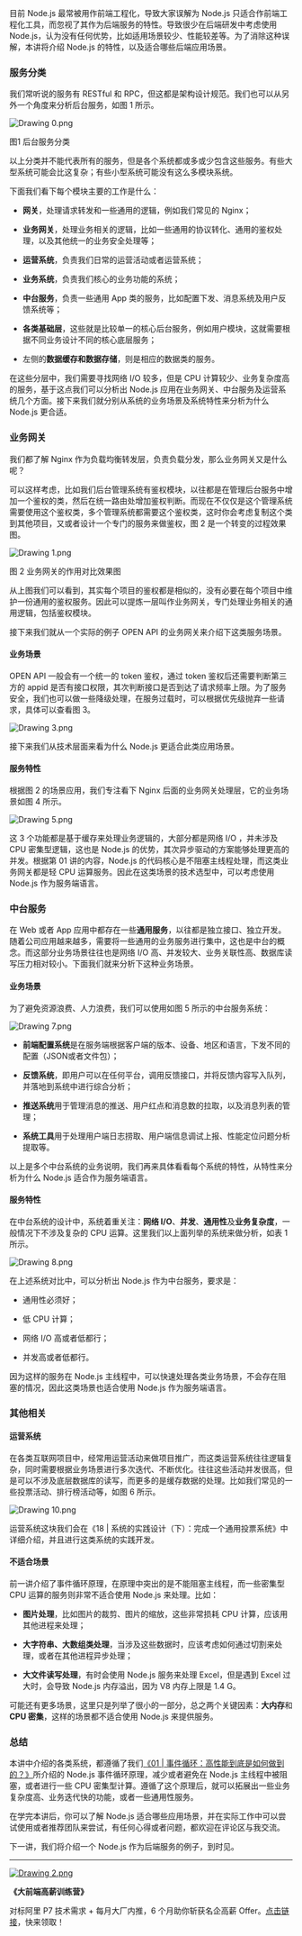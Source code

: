 目前 Node.js 最常被用作前端工程化，导致大家误解为 Node.js 只适合作前端工程化工具，而忽视了其作为后端服务的特性。导致很少在后端研发中考虑使用 Node.js，认为没有任何优势，比如适用场景较少、性能较差等。为了消除这种误解，本讲将介绍 Node.js 的特性，以及适合哪些后端应用场景。

### 服务分类

我们常听说的服务有 RESTful 和 RPC，但这都是架构设计规范。我们也可以从另外一个角度来分析后台服务，如图 1 所示。

![Drawing 0.png](https://s0.lgstatic.com/i/image6/M01/13/29/Cgp9HWBB2I2ALxWGAAC4luceI5c251.png)

图1 后台服务分类

以上分类并不能代表所有的服务，但是各个系统都或多或少包含这些服务。有些大型系统可能会比这复杂；有些小型系统可能没有这么多模块系统。

下面我们看下每个模块主要的工作是什么：

*   **网关**，处理请求转发和一些通用的逻辑，例如我们常见的 Nginx；
    
*   **业务网关**，处理业务相关的逻辑，比如一些通用的协议转化、通用的鉴权处理，以及其他统一的业务安全处理等；
    
*   **运营系统**，负责我们日常的运营活动或者运营系统；
    
*   **业务系统**，负责我们核心的业务功能的系统；
    
*   **中台服务**，负责一些通用 App 类的服务，比如配置下发、消息系统及用户反馈系统等；
    
*   **各类基础层**，这些就是比较单一的核心后台服务，例如用户模块，这就需要根据不同业务设计不同的核心底层服务；
    
*   左侧的**数据缓存和数据存储**，则是相应的数据类的服务。
    

在这些分层中，我们需要寻找网络 I/O 较多，但是 CPU 计算较少、业务复杂度高的服务，基于这点我们可以分析出 Node.js 应用在业务网关、中台服务及运营系统几个方面。接下来我们就分别从系统的业务场景及系统特性来分析为什么 Node.js 更合适。

### 业务网关

我们都了解 Nginx 作为负载均衡转发层，负责负载分发，那么业务网关又是什么呢？

可以这样考虑，比如我们后台管理系统有鉴权模块，以往都是在管理后台服务中增加一个鉴权的类，然后在统一路由处增加鉴权判断。而现在不仅仅是这个管理系统需要使用这个鉴权类，多个管理系统都需要这个鉴权类，这时你会考虑复制这个类到其他项目，又或者设计一个专门的服务来做鉴权，图 2 是一个转变的过程效果图。

![Drawing 1.png](https://s0.lgstatic.com/i/image6/M00/13/2A/CioPOWBB3lmASJg-AAHV0vpcYas739.png)

图 2 业务网关的作用对比效果图

从上图我们可以看到，其实每个项目的鉴权都是相似的，没有必要在每个项目中维护一份通用的鉴权服务。因此可以提炼一层叫作业务网关，专门处理业务相关的通用逻辑，包括鉴权模块。

接下来我们就从一个实际的例子 OPEN API 的业务网关来介绍下这类服务场景。

#### 业务场景

OPEN API 一般会有一个统一的 token 鉴权，通过 token 鉴权后还需要判断第三方的 appid 是否有接口权限，其次判断接口是否到达了请求频率上限。为了服务安全，我们也可以做一些降级处理，在服务过载时，可以根据优先级抛弃一些请求，具体可以查看图 3。

![Drawing 3.png](https://s0.lgstatic.com/i/image6/M00/13/2A/CioPOWBB3nOAWYquAABKfQ7r_hc648.png)

接下来我们从技术层面来看为什么 Node.js 更适合此类应用场景。

#### 服务特性

根据图 2 的场景应用，我们专注看下 Nginx 后面的业务网关处理层，它的业务场景如图 4 所示。

![Drawing 5.png](https://s0.lgstatic.com/i/image6/M00/13/2D/Cgp9HWBB3nyAcYKlAABG_EYz4Lo055.png)

这 3 个功能都是基于缓存来处理业务逻辑的，大部分都是网络 I/O ，并未涉及 CPU 密集型逻辑，这也是 Node.js 的优势，其次异步驱动的方案能够处理更高的并发。根据第 01 讲的内容，Node.js 的代码核心是不阻塞主线程处理，而这类业务网关都是轻 CPU 运算服务。因此在这类场景的技术选型中，可以考虑使用 Node.js 作为服务端语言。

### 中台服务

在 Web 或者 App 应用中都存在一些**通用服务**，以往都是独立接口、独立开发。随着公司应用越来越多，需要将一些通用的业务服务进行集中，这也是中台的概念。而这部分业务场景往往也是网络 I/O 高、并发较大、业务关联性高、数据库读写压力相对较小。下面我们就来分析下这种业务场景。

#### 业务场景

为了避免资源浪费、人力浪费，我们可以使用如图 5 所示的中台服务系统：

![Drawing 7.png](https://s0.lgstatic.com/i/image6/M00/13/2E/Cgp9HWBB3oaAV4SxAAA1KV5k6KE492.png)

*   **前端配置系统**是在服务端根据客户端的版本、设备、地区和语言，下发不同的配置（JSON或者文件包）；
    
*   **反馈系统**，即用户可以在任何平台，调用反馈接口，并将反馈内容写入队列，并落地到系统中进行综合分析；
    
*   **推送系统**用于管理消息的推送、用户红点和消息数的拉取，以及消息列表的管理；
    
*   **系统工具**用于处理用户端日志捞取、用户端信息调试上报、性能定位问题分析提取等。
    

以上是多个中台系统的业务说明，我们再来具体看看每个系统的特性，从特性来分析为什么 Node.js 适合作为服务端语言。

#### 服务特性

在中台系统的设计中，系统着重关注：**网络 I/O**、**并发**、**通用性**及**业务复杂度**，一般情况下不涉及复杂的 CPU 运算。这里我们以上面列举的系统来做分析，如表 1 所示。

![Drawing 8.png](https://s0.lgstatic.com/i/image6/M00/13/2B/CioPOWBB3p-AQBVzAABL9J_mTls495.png)

在上述系统对比中，可以分析出 Node.js 作为中台服务，要求是：

*   通用性必须好；
    
*   低 CPU 计算；
    
*   网络 I/O 高或者低都行；
    
*   并发高或者低都行。
    

因为这样的服务在 Node.js 主线程中，可以快速处理各类业务场景，不会存在阻塞的情况，因此这类场景也适合使用 Node.js 作为服务端语言。

### 其他相关

#### 运营系统

在各类互联网项目中，经常用运营活动来做项目推广，而这类运营系统往往逻辑复杂，同时需要根据业务场景进行多次迭代、不断优化。往往这些活动并发很高，但是可以不涉及底层数据库的读写，而更多的是缓存数据的处理。比如我们常见的一些投票活动、排行榜活动等，如图 6 所示。

![Drawing 10.png](https://s0.lgstatic.com/i/image6/M00/13/2B/CioPOWBB3qyAB_uYAAA0AUisml4262.png)

运营系统这块我们会在《18 | 系统的实践设计（下）：完成一个通用投票系统》中详细介绍，并且进行这类系统的实践开发。

#### 不适合场景

前一讲介绍了事件循环原理，在原理中突出的是不能阻塞主线程，而一些密集型 CPU 运算的服务则非常不适合使用 Node.js 来处理。比如：

*   **图片处理**，比如图片的裁剪、图片的缩放，这些非常损耗 CPU 计算，应该用其他进程来处理；
    
*   **大字符串、大数组类处理**，当涉及这些数据时，应该考虑如何通过切割来处理，或者在其他进程异步处理；
    
*   **大文件读写处理**，有时会使用 Node.js 服务来处理 Excel，但是遇到 Excel 过大时，会导致 Node.js 内存溢出，因为 V8 内存上限是 1.4 G。
    

可能还有更多场景，这里只是列举了很小的一部分，总之两个关键因素：**大内存**和**CPU 密集**，这样的场景都不适合使用 Node.js 来提供服务。

### 总结

本讲中介绍的各类系统，都遵循了我们[《01 | 事件循环：高性能到底是如何做到的？》](https://kaiwu.lagou.com/course/courseInfo.htm?courseId=694#/detail/pc?id=6783)所介绍的 Node.js 事件循环原理，减少或者避免在 Node.js 主线程中被阻塞，或者进行一些 CPU 密集型计算。遵循了这个原理后，就可以拓展出一些业务复杂度高、业务迭代快的功能，或者一些通用性服务。

在学完本讲后，你可以了解 Node.js 适合哪些应用场景，并在实际工作中可以尝试使用或者推荐团队来尝试，有任何心得或者问题，都欢迎在评论区与我交流。

下一讲，我们将介绍一个 Node.js 作为后端服务的例子，到时见。

* * *

[![Drawing 2.png](https://s0.lgstatic.com/i/image6/M00/12/FA/CioPOWBBrAKAAod-AASyC72ZqWw233.png)](https://shenceyun.lagou.com/t/mka)

**《大前端高薪训练营》**

对标阿里 P7 技术需求 + 每月大厂内推，6 个月助你斩获名企高薪 Offer。[点击链接](https://shenceyun.lagou.com/t/mka)，快来领取！